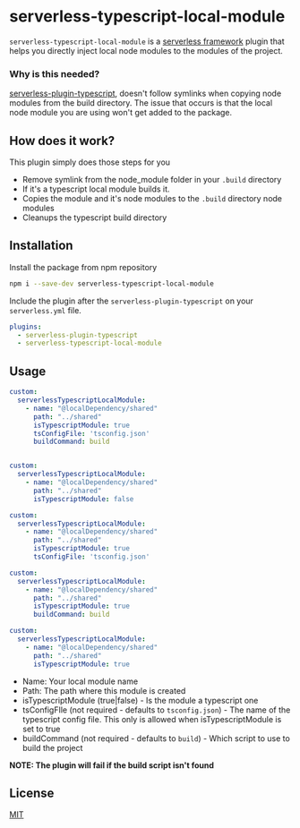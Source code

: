 # serverless-typescript-local-module

`serverless-typescript-local-module` is a [serverless framework](https://www.serverless.com/) plugin that helps you directly inject local node modules to the modules of the project.

### Why is this needed?

[serverless-plugin-typescript](https://www.npmjs.com/package/serverless-plugin-typescript), doesn't follow symlinks when copying node modules from the build directory. The issue that occurs is that the local node module you are using won't get added to the package.

## How does it work?

This plugin simply does those steps for you
- Remove symlink from the node_module folder in your `.build` directory
- If it's a typescript local module builds it.
- Copies the module and it's node modules to the `.build` directory node modules
- Cleanups the typescript build directory

## Installation

Install the package from npm repository

```bash
npm i --save-dev serverless-typescript-local-module
```


Include the plugin after the `serverless-plugin-typescript` on your `serverless.yml` file.

```yml
plugins:
  - serverless-plugin-typescript
  - serverless-typescript-local-module
```

## Usage

```yml
custom:
  serverlessTypescriptLocalModule:
    - name: "@localDependency/shared"
      path: "../shared"
      isTypescriptModule: true
      tsConfigFile: 'tsconfig.json'
      buildCommand: build
```

```yml

custom:
  serverlessTypescriptLocalModule:
    - name: "@localDependency/shared"
      path: "../shared"
      isTypescriptModule: false
```

```yml
custom:
  serverlessTypescriptLocalModule:
    - name: "@localDependency/shared"
      path: "../shared"
      isTypescriptModule: true
      tsConfigFile: 'tsconfig.json'
```

```yml
custom:
  serverlessTypescriptLocalModule:
    - name: "@localDependency/shared"
      path: "../shared"
      isTypescriptModule: true
      buildCommand: build
```

```yml
custom:
  serverlessTypescriptLocalModule:
    - name: "@localDependency/shared"
      path: "../shared"
      isTypescriptModule: true
```

- Name: Your local module name
- Path: The path where this module is created
- isTypescriptModule (true|false) - Is the module a typescript one
- tsConfigFIle (not required - defaults to `tsconfig.json`) - The name of the typescript config file. This only is allowed when isTypescriptModule is set to true
- buildCommand (not required - defaults to `build`) - Which script to use to build the project


**NOTE: The plugin will fail if the build script isn't found**


## License

[MIT](https://choosealicense.com/licenses/mit/)
